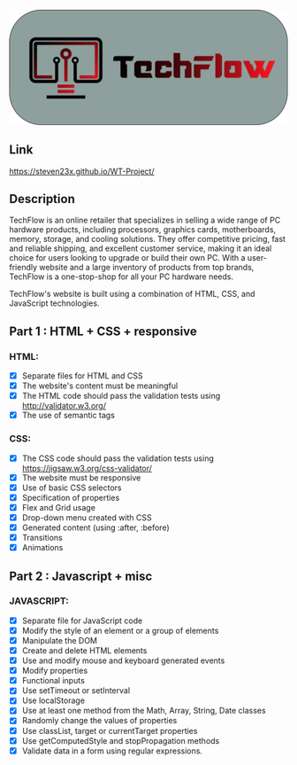 ![](resources/logo_text.png)

## **Link**
https://steven23x.github.io/WT-Project/
## **Description**

TechFlow is an online retailer that specializes in selling a wide range of PC hardware products, including processors, graphics cards, motherboards, memory, storage, and cooling solutions. They offer competitive pricing, fast and reliable shipping, and excellent customer service, making it an ideal choice for users looking to upgrade or build their own PC. With a user-friendly website and a large inventory of products from top brands, TechFlow is a one-stop-shop for all your PC hardware needs.

TechFlow's website is built using a combination of HTML, CSS, and JavaScript technologies.

## **Part 1 : HTML + CSS + responsive**

### **HTML:**

- [X] Separate files for HTML and CSS
- [X] The website's content must be meaningful
- [X] The HTML code should pass the validation tests using http://validator.w3.org/
- [X] The use of semantic tags
  
### **CSS:**

- [X] The CSS code should pass the validation tests using https://jigsaw.w3.org/css-validator/
- [X] The website must be responsive
- [X] Use of basic CSS selectors
- [X] Specification of properties 
- [X] Flex and Grid usage
- [X] Drop-down menu created with CSS
- [X] Generated content (using :after, :before)
- [X] Transitions
- [X] Animations
  
## **Part 2 : Javascript + misc**

### **JAVASCRIPT:**
- [X] Separate file for JavaScript code
- [X] Modify the style of an element or a group of elements
- [X] Manipulate the DOM
- [X] Create and delete HTML elements
- [X] Use and modify mouse and keyboard generated events
- [X] Modify properties
- [X] Functional inputs
- [X] Use setTimeout or setInterval
- [X] Use localStorage 
- [X] Use at least one method from the Math, Array, String, Date classes
- [X] Randomly change the values of properties
- [X] Use classList, target or currentTarget properties
- [X] Use getComputedStyle and stopPropagation methods
- [X] Validate data in a form using regular expressions.

